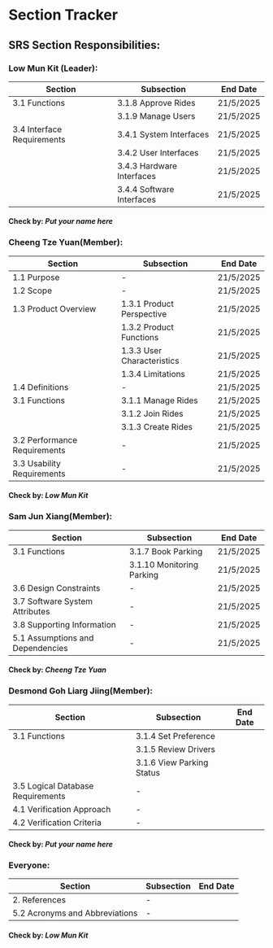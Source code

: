 # Section Tracker
## SRS Section Responsibilities:
### **Low Mun Kit (Leader):**
| Section                    | Subsection                | End Date |
|----------------------------|---------------------------|----------|
|3.1 Functions               |3.1.8 Approve Rides        |21/5/2025 |
|                            |3.1.9 Manage Users         |21/5/2025 |
|3.4 Interface Requirements  |3.4.1 System Interfaces    |21/5/2025 |
|                            |3.4.2 User Interfaces      |21/5/2025 |
|                            |3.4.3 Hardware Interfaces  |21/5/2025 |
|                            |3.4.4 Software Interfaces  |21/5/2025 |
#### Check by: _Put your name here_ 

### **Cheeng Tze Yuan(Member):**
| Section                     | Subsection                | End Date |
|-----------------------------|---------------------------|----------|
|1.1 Purpose                  |-                          |21/5/2025 |
|1.2 Scope                    |-                          |21/5/2025 |
|1.3 Product Overview         |1.3.1 Product Perspective  |21/5/2025 |
|                             |1.3.2 Product Functions    |21/5/2025 |
|                             |1.3.3 User Characteristics |21/5/2025 |
|                             |1.3.4 Limitations          |21/5/2025 |
|1.4 Definitions              |-                          |21/5/2025 |
|3.1 Functions                |3.1.1 Manage Rides         |21/5/2025 |
|                             |3.1.2 Join Rides           |21/5/2025 |
|                             |3.1.3 Create Rides         |21/5/2025 |
|3.2 Performance Requirements |-                          |21/5/2025 |
|3.3 Usability Requirements   |-                          |21/5/2025 |
#### Check by: _Low Mun Kit_

### **Sam Jun Xiang(Member):**
| Section                           | Subsection                | End Date |
|-----------------------------------|---------------------------|----------|
|3.1 Functions                      |3.1.7 Book Parking         |21/5/2025 |
|                                   |3.1.10 Monitoring Parking  |21/5/2025 |
|3.6 Design Constraints             |-                          |21/5/2025 |
|3.7 Software System Attributes     |-                          |21/5/2025 |
|3.8 Supporting Information         |-                          |21/5/2025 |
|5.1 Assumptions and Dependencies   |-                          |21/5/2025 |
#### Check by: _Cheeng Tze Yuan_

### **Desmond Goh Liarg Jiing(Member):**
| Section                           | Subsection                | End Date |
|-----------------------------------|---------------------------|----------|
|3.1 Functions                      |3.1.4 Set Preference       |          |
|                                   |3.1.5 Review Drivers       |          |
|                                   |3.1.6 View Parking Status  |          |
|3.5 Logical Database Requirements  |-                          |          |
|4.1 Verification Approach          |-                          |          |
|4.2 Verification Criteria          |-                          |          |
#### Check by: _Put your name here_

### **Everyone:**
| Section                           | Subsection                | End Date |
|-----------------------------------|---------------------------|----------|
|2. References                      |-                          |          | 
|5.2 Acronyms and Abbreviations     |-                          |          |
#### Check by: _Low Mun Kit_